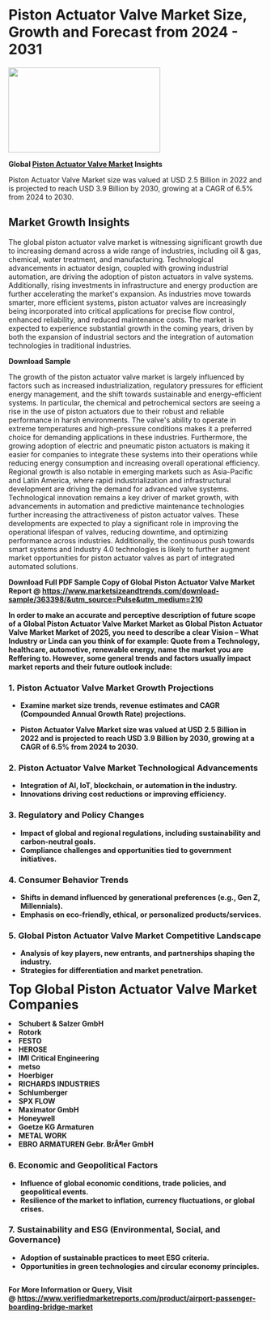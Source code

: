 <H1>Piston Actuator Valve Market Size, Growth and Forecast from 2024 - 2031</H1><img class="aligncenter size-medium wp-image-584254" src="https://thirdeyenews.in/wp-content/uploads/2024/09/Global-Market-Research-300x168.jpeg" alt="" width="300" height="168" /><p><strong>Global&nbsp;<a href="https://www.marketsizeandtrends.com/download-sample/363398/&amp;utm_source=Pulse&amp;utm_medium=210">Piston Actuator Valve Market</a> Insights</strong></p><p>Piston Actuator Valve Market size was valued at USD 2.5 Billion in 2022 and is projected to reach USD 3.9 Billion by 2030, growing at a CAGR of 6.5% from 2024 to 2030.</p><p><h2>Market Growth Insights</h2> <p>The global piston actuator valve market is witnessing significant growth due to increasing demand across a wide range of industries, including oil & gas, chemical, water treatment, and manufacturing. Technological advancements in actuator design, coupled with growing industrial automation, are driving the adoption of piston actuators in valve systems. Additionally, rising investments in infrastructure and energy production are further accelerating the market's expansion. As industries move towards smarter, more efficient systems, piston actuator valves are increasingly being incorporated into critical applications for precise flow control, enhanced reliability, and reduced maintenance costs. The market is expected to experience substantial growth in the coming years, driven by both the expansion of industrial sectors and the integration of automation technologies in traditional industries.</p> <p><strong>Download Sample</strong></p> <p>The growth of the piston actuator valve market is largely influenced by factors such as increased industrialization, regulatory pressures for efficient energy management, and the shift towards sustainable and energy-efficient systems. In particular, the chemical and petrochemical sectors are seeing a rise in the use of piston actuators due to their robust and reliable performance in harsh environments. The valve's ability to operate in extreme temperatures and high-pressure conditions makes it a preferred choice for demanding applications in these industries. Furthermore, the growing adoption of electric and pneumatic piston actuators is making it easier for companies to integrate these systems into their operations while reducing energy consumption and increasing overall operational efficiency. Regional growth is also notable in emerging markets such as Asia-Pacific and Latin America, where rapid industrialization and infrastructural development are driving the demand for advanced valve systems. Technological innovation remains a key driver of market growth, with advancements in automation and predictive maintenance technologies further increasing the attractiveness of piston actuator valves. These developments are expected to play a significant role in improving the operational lifespan of valves, reducing downtime, and optimizing performance across industries. Additionally, the continuous push towards smart systems and Industry 4.0 technologies is likely to further augment market opportunities for piston actuator valves as part of integrated automated solutions. <p><strong></p><p><span class=""><strong>Download Full PDF Sample Copy of Global Piston Actuator Valve Market Report</strong> @ <a href="https://www.marketsizeandtrends.com/download-sample/363398/&amp;utm_source=Pulse&amp;utm_medium=210" target="_blank">https://www.marketsizeandtrends.com/download-sample/363398/&amp;utm_source=Pulse&amp;utm_medium=210</a></span></p><p>In order to make an accurate and perceptive description of future scope of a Global&nbsp;Piston Actuator Valve Market Market as Global&nbsp;Piston Actuator Valve Market Market of 2025, you need to describe a clear Vision &ndash; What Industry or Linda can you think of for example: Quote from a Technology, healthcare, automotive, renewable energy, name the market you are Reffering to. However, some general trends and factors usually impact market reports and their future outlook include:</p><h3>1.&nbsp;<strong>Piston Actuator Valve Market Growth Projections</strong></h3><ul><li>Examine market size trends, revenue estimates and CAGR (Compounded Annual Growth Rate) projections.</li><li><p>Piston Actuator Valve Market size was valued at USD 2.5 Billion in 2022 and is projected to reach USD 3.9 Billion by 2030, growing at a CAGR of 6.5% from 2024 to 2030.</p></li></ul><h3>2.&nbsp;<strong>Piston Actuator Valve Market Technological Advancements</strong></h3><ul><li>Integration of AI, IoT, blockchain, or automation in the industry.</li><li>Innovations driving cost reductions or improving efficiency.</li></ul><h3>3.&nbsp;<strong>Regulatory and Policy Changes</strong></h3><ul><li>Impact of global and regional regulations, including sustainability and carbon-neutral goals.</li><li>Compliance challenges and opportunities tied to government initiatives.</li></ul><h3>4.&nbsp;<strong>Consumer Behavior Trends</strong></h3><ul><li>Shifts in demand influenced by generational preferences (e.g., Gen Z, Millennials).</li><li>Emphasis on eco-friendly, ethical, or personalized products/services.</li></ul><h3>5.&nbsp;<strong>Global Piston Actuator Valve Market Competitive Landscape</strong></h3><ul><li>Analysis of key players, new entrants, and partnerships shaping the industry.</li><li>Strategies for differentiation and market penetration.</li></ul><p data-pm-slice="1 1 []"><span style="color: inherit; font-family: inherit; font-size: 25px;">Top Global Piston Actuator Valve Market Companies</span></p><div class="" data-test-id=""><p><li>Schubert & Salzer GmbH</li><li> Rotork</li><li> FESTO</li><li> HEROSE</li><li> IMI Critical Engineering</li><li> metso</li><li> Hoerbiger</li><li> RICHARDS INDUSTRIES</li><li> Schlumberger</li><li> SPX FLOW</li><li> Maximator GmbH</li><li> Honeywell</li><li> Goetze KG Armaturen</li><li> METAL WORK</li><li> EBRO ARMATUREN Gebr. BrÃ¶er GmbH</li></p></div><h3>6.&nbsp;<strong>Economic and Geopolitical Factors</strong></h3><ul><li>Influence of global economic conditions, trade policies, and geopolitical events.</li><li>Resilience of the market to inflation, currency fluctuations, or global crises.</li></ul><h3>7.&nbsp;<strong>Sustainability and ESG (Environmental, Social, and Governance)</strong></h3><ul><li>Adoption of sustainable practices to meet ESG criteria.</li><li>Opportunities in green technologies and circular economy principles.</li></ul><h2><strong style="font-size: 14px;">For More Information or Query, Visit @&nbsp;</strong><a style="background-color: #ffffff; font-size: 14px;" href="https://www.marketsizeandtrends.com/report/piston-actuator-valve-market/" target="_blank">https://www.verifiedmarketreports.com/product/airport-passenger-boarding-bridge-market</a></h2>
